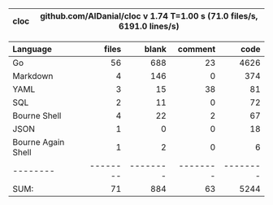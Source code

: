 
cloc|github.com/AlDanial/cloc v 1.74  T=1.00 s (71.0 files/s, 6191.0 lines/s)
--- | ---

Language|files|blank|comment|code
:-------|-------:|-------:|-------:|-------:
Go|56|688|23|4626
Markdown|4|146|0|374
YAML|3|15|38|81
SQL|2|11|0|72
Bourne Shell|4|22|2|67
JSON|1|0|0|18
Bourne Again Shell|1|2|0|6
--------|--------|--------|--------|--------
SUM:|71|884|63|5244
